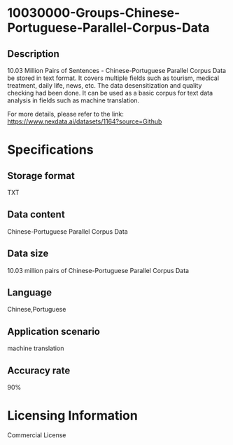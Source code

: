 # 10030000-Groups-Chinese-Portuguese-Parallel-Corpus-Data

## Description
10.03 Million Pairs of Sentences - Chinese-Portuguese Parallel Corpus Data be stored in text format. It covers multiple fields such as tourism, medical treatment, daily life, news, etc. The data desensitization and quality checking had been done. It can be used as a basic corpus for text data analysis in fields such as machine translation.

For more details, please refer to the link: https://www.nexdata.ai/datasets/1164?source=Github


# Specifications
## Storage format
TXT
## Data content
Chinese-Portuguese Parallel Corpus Data
## Data size
10.03 million pairs of Chinese-Portuguese Parallel Corpus Data
## Language
Chinese,Portuguese
## Application scenario
machine translation
## Accuracy rate
90%

# Licensing Information
Commercial License
